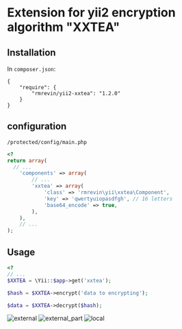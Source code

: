Extension for yii2 encryption algorithm "XXTEA"
==========

Installation
------------
In `composer.json`:
```
{
    "require": {
        "rmrevin/yii2-xxtea": "1.2.0"
    }
}
```

configuration
-------------
`/protected/config/main.php`
```php
<?
return array(
  // ...
	'components' => array(
		// ...
		'xxtea' => array(
			'class' => 'rmrevin\yii\xxtea\Component',
			'key' => 'qwertyuiopasdfgh', // 16 letters
			'base64_encode' => true,
		),
	),
	// ...
);
```

Usage
-----
```php
<?
// ...
$XXTEA = \Yii::$app->get('xxtea');

$hash = $XXTEA->encrypt('data to encrypting');

$data = $XXTEA->decrypt($hash);
```

![external](http://www.quetzal.ru/i/new_logo.png)
![external_part](://www.quetzal.ru/i/new_logo.png)
![local](i/new_logo.png)
